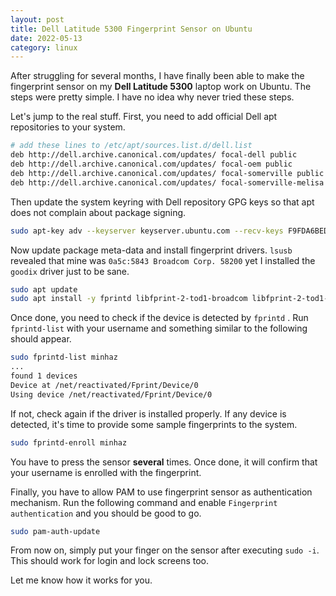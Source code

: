 ```yaml
---
layout: post
title: Dell Latitude 5300 Fingerprint Sensor on Ubuntu
date: 2022-05-13
category: linux
---
```


After struggling for several months, I have finally been able to make the fingerprint sensor on my **Dell Latitude 5300** laptop work on Ubuntu. The steps were pretty simple. I have no idea why never tried these steps.

Let's jump to the real stuff. First, you need to add official Dell apt repositories to your system.

```bash
# add these lines to /etc/apt/sources.list.d/dell.list 
deb http://dell.archive.canonical.com/updates/ focal-dell public
deb http://dell.archive.canonical.com/updates/ focal-oem public
deb http://dell.archive.canonical.com/updates/ focal-somerville public
deb http://dell.archive.canonical.com/updates/ focal-somerville-melisa public
```

Then update the system keyring with Dell repository GPG keys so that apt does not complain about package signing.

```bash
sudo apt-key adv --keyserver keyserver.ubuntu.com --recv-keys F9FDA6BED73CDC22
```

Now update package meta-data and install fingerprint drivers. `lsusb` revealed that mine was `0a5c:5843 Broadcom Corp. 58200` yet I installed the `goodix` driver just to be sane.

```bash
sudo apt update
sudo apt install -y fprintd libfprint-2-tod1-broadcom libfprint-2-tod1-goodix libfprint-2-tod1
```

Once done, you need to check if the device is detected by `fprintd` . Run `fprintd-list` with your username and something similar to the following should appear.

```bash
sudo fprintd-list minhaz
...
found 1 devices
Device at /net/reactivated/Fprint/Device/0
Using device /net/reactivated/Fprint/Device/0
```

If not, check again if the driver is installed properly. If any device is detected, it's time to provide some sample fingerprints to the system.

```bash
sudo fprintd-enroll minhaz
```

You have to press the sensor **several** times. Once done, it will confirm that your username is enrolled with the fingerprint.

Finally, you have to allow PAM to use fingerprint sensor as authentication mechanism. Run the following command and enable `Fingerprint authentication` and you should be good to go.

```bash
sudo pam-auth-update
```

From now on, simply put your finger on the sensor after executing `sudo -i`. This should work for login and lock screens too.

Let me know how it works for you.

